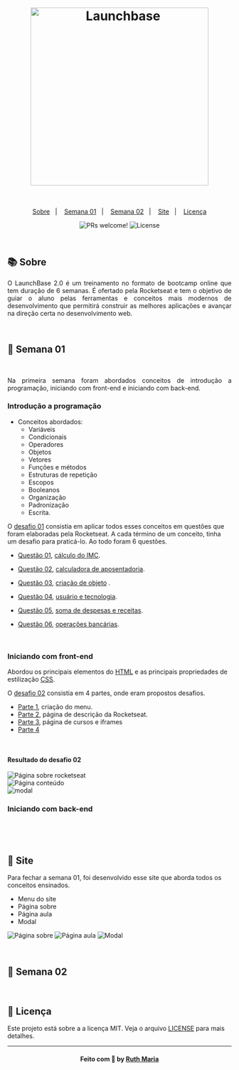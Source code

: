 <h1 align="center">
    <img alt="Launchbase" src="https://storage.googleapis.com/golden-wind/bootcamp-launchbase/logo.png" width="400px" />
</h1><br>

<p align="center">
  <a href="#about">Sobre</a>&nbsp;&nbsp;&nbsp;|&nbsp;&nbsp;&nbsp;
  <a href="#semana01">Semana 01</a>&nbsp;&nbsp;&nbsp;|&nbsp;&nbsp;&nbsp;
  <a href="#semana02">Semana 02</a>&nbsp;&nbsp;&nbsp;|&nbsp;&nbsp;&nbsp;
  <a href="#site">Site</a>&nbsp;&nbsp;&nbsp;|&nbsp;&nbsp;&nbsp;
  <a href="#licença">Licença</a>
</p>

<p align="center">
 <img src="https://img.shields.io/static/v1?label=PRs&message=welcome&color=7159c1&labelColor=000000" alt="PRs welcome!" />

  <img alt="License" src="https://img.shields.io/static/v1?label=license&message=MIT&color=7159c1&labelColor=000000">
</p>

<br>

## :books: Sobre

<p align="justify">
O LaunchBase 2.0 é um treinamento no formato de bootcamp online que tem duração de 6 semanas. É ofertado pela Rocketseat e tem o objetivo de guiar o aluno pelas ferramentas e conceitos mais modernos de desenvolvimento que permitirá construir as melhores aplicações e avançar na direção certa no desenvolvimento web.
</p>


<a id="semana01"></a><br>

## :date: Semana 01
<br>
<p align="justify">
Na primeira semana foram abordados conceitos de introdução a programação, iniciando com front-end e iniciando com back-end.
</p>

### Introdução a programação 

- Conceitos abordados:
    - Variáveis
    - Condicionais
    - Operadores
    - Objetos
    - Vetores
    - Funções e métodos
    - Estruturas de repetição
    - Escopos
    - Booleanos
    - Organização
    - Padronização
    - Escrita.

O [desafio 01](https://github.com/RuthMaria/launchBase2.0/tree/master/challenge01) consistia em aplicar todos esses conceitos em questões que foram elaboradas pela Rocketseat. A cada término de um conceito, tinha um desafio para praticá-lo. Ao todo foram 6 questões.

- [Questão 01](https://github.com/Rocketseat/bootcamp-launchbase-desafios-01/blob/master/desafios/01-1-primeiros-passos-com-js.md), [cálculo do IMC](https://github.com/RuthMaria/launchBase2.0/blob/master/challenge01/IMC.js).

- [Questão 02](https://github.com/Rocketseat/bootcamp-launchbase-desafios-01/blob/master/desafios/01-1-primeiros-passos-com-js.md), [calculadora de aposentadoria](https://github.com/RuthMaria/launchBase2.0/blob/master/challenge01/retirement.js).

- [Questão 03](https://github.com/Rocketseat/bootcamp-launchbase-desafios-01/blob/master/desafios/01-2-lidando-com-objetos-e-vetores.md), [criação de objeto](https://github.com/RuthMaria/launchBase2.0/blob/master/challenge01/company.js) .

- [Questão 04](https://github.com/Rocketseat/bootcamp-launchbase-desafios-01/blob/master/desafios/01-3-funcoes-e-estruturas-de-repeticao.md), [usuário e tecnologia](https://github.com/RuthMaria/launchBase2.0/blob/master/challenge01/technology.js).

- [Questão 05](https://github.com/Rocketseat/bootcamp-launchbase-desafios-01/blob/master/desafios/01-3-funcoes-e-estruturas-de-repeticao.md), [soma de despesas e receitas](https://github.com/RuthMaria/launchBase2.0/blob/master/challenge01/expenses.js).

- [Questão 06](https://github.com/Rocketseat/bootcamp-launchbase-desafios-01/blob/master/desafios/01-4-aplicacao-operacoes-bancarias.md), [operações bancárias](https://github.com/RuthMaria/launchBase2.0/blob/master/challenge01/bankingOperations.js).

<br>

### Iniciando com front-end

Abordou os principais elementos do [HTML](https://github.com/Rocketseat/bootcamp-launchbase-desafios-02/blob/master/materiais/html.pdf) e as principais propriedades de estilização [CSS](https://github.com/Rocketseat/bootcamp-launchbase-desafios-02/blob/master/materiais/css.pdf). 

O [desafio 02](https://github.com/RuthMaria/launchBase2.0/tree/master/challenge02) consistia em 4 partes, onde eram propostos desafios.

- [Parte 1](https://github.com/Rocketseat/bootcamp-launchbase-desafios-02/blob/master/desafios/02-1-primeiro-html.md), criação do menu.
- [Parte 2](https://github.com/Rocketseat/bootcamp-launchbase-desafios-02/blob/master/desafios/02-2-pagina-descricao.md), página de descrição da Rocketseat.
- [Parte 3](https://github.com/Rocketseat/bootcamp-launchbase-desafios-02/blob/master/desafios/02-3-pagina-cursos-e-iframe.md), página de cursos e iframes
- [Parte 4]()

<br>

#### Resultado do desafio 02

![Página sobre rocketseat](https://github.com/RuthMaria/launchBase2.0/blob/master/git/about-rocketseat.png) <br>
![Página conteúdo](https://github.com/RuthMaria/launchBase2.0/blob/master/git/content.png) <br>
![modal](https://github.com/RuthMaria/launchBase2.0/blob/master/git/modal-rocketseat.png) <br>

### Iniciando com back-end

<br>

<a id="site"></a><br>

## :date: Site

Para fechar a semana 01, foi desenvolvido esse site que aborda todos os conceitos ensinados.

- Menu do site
- Página sobre
- Página aula
- Modal

![Página sobre](https://github.com/RuthMaria/launchBase2.0/blob/master/git/about.png)
![Página aula](https://github.com/RuthMaria/launchBase2.0/blob/master/git/classes.png)
![Modal](https://github.com/RuthMaria/launchBase2.0/blob/master/git/modal.png)

<a id="semana02"></a><br>

## :date: Semana 02

<a id="Licença"></a><br>

## :memo: Licença

Este projeto está sobre a a licença MIT. Veja o arquivo [LICENSE](LICENSE.md) para mais detalhes.

---

<h4 align="center">
    Feito com 💜 by <a href="https://www.linkedin.com/in/ruth-maria-9b256071/" target="_blank">Ruth Maria</a>
</h4>